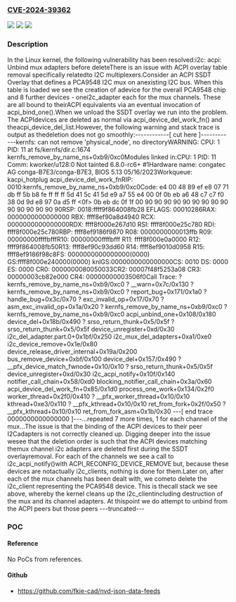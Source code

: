 ### [CVE-2024-39362](https://cve.mitre.org/cgi-bin/cvename.cgi?name=CVE-2024-39362)
![](https://img.shields.io/static/v1?label=Product&message=Linux&color=blue)
![](https://img.shields.io/static/v1?label=Version&message=525e6fabeae2%3C%20b1574c8c0a80%20&color=brighgreen)
![](https://img.shields.io/static/v1?label=Vulnerability&message=n%2Fa&color=brighgreen)

### Description

In the Linux kernel, the following vulnerability has been resolved:i2c: acpi: Unbind mux adapters before deleteThere is an issue with ACPI overlay table removal specifically relatedto I2C multiplexers.Consider an ACPI SSDT Overlay that defines a PCA9548 I2C mux on anexisting I2C bus. When this table is loaded we see the creation of adevice for the overall PCA9548 chip and 8 further devices - onei2c_adapter each for the mux channels. These are all bound to theirACPI equivalents via an eventual invocation of acpi_bind_one().When we unload the SSDT overlay we run into the problem. The ACPIdevices are deleted as normal via acpi_device_del_work_fn() and theacpi_device_del_list.However, the following warning and stack trace is output as thedeletion does not go smoothly:------------[ cut here ]------------kernfs: can not remove 'physical_node', no directoryWARNING: CPU: 1 PID: 11 at fs/kernfs/dir.c:1674 kernfs_remove_by_name_ns+0xb9/0xc0Modules linked in:CPU: 1 PID: 11 Comm: kworker/u128:0 Not tainted 6.8.0-rc6+ #1Hardware name: congatec AG conga-B7E3/conga-B7E3, BIOS 5.13 05/16/2023Workqueue: kacpi_hotplug acpi_device_del_work_fnRIP: 0010:kernfs_remove_by_name_ns+0xb9/0xc0Code: e4 00 48 89 ef e8 07 71 db ff 5b b8 fe ff ff ff 5d 41 5c 41 5d e9 a7 55 e4 00 0f 0b eb a6 48 c7 c7 f0 38 0d 9d e8 97 0a d5 ff <0f> 0b eb dc 0f 1f 00 90 90 90 90 90 90 90 90 90 90 90 90 90 90 90RSP: 0018:ffff9f864008fb28 EFLAGS: 00010286RAX: 0000000000000000 RBX: ffff8ef90a8d4940 RCX: 0000000000000000RDX: ffff8f000e267d10 RSI: ffff8f000e25c780 RDI: ffff8f000e25c780RBP: ffff8ef9186f9870 R08: 0000000000013ffb R09: 00000000ffffbfffR10: 00000000ffffbfff R11: ffff8f000e0a0000 R12: ffff9f864008fb50R13: ffff8ef90c93dd60 R14: ffff8ef9010d0958 R15: ffff8ef9186f98c8FS:  0000000000000000(0000) GS:ffff8f000e240000(0000) knlGS:0000000000000000CS:  0010 DS: 0000 ES: 0000 CR0: 0000000080050033CR2: 00007f48f5253a08 CR3: 00000003cb82e000 CR4: 00000000003506f0Call Trace: <TASK> ? kernfs_remove_by_name_ns+0xb9/0xc0 ? __warn+0x7c/0x130 ? kernfs_remove_by_name_ns+0xb9/0xc0 ? report_bug+0x171/0x1a0 ? handle_bug+0x3c/0x70 ? exc_invalid_op+0x17/0x70 ? asm_exc_invalid_op+0x1a/0x20 ? kernfs_remove_by_name_ns+0xb9/0xc0 ? kernfs_remove_by_name_ns+0xb9/0xc0 acpi_unbind_one+0x108/0x180 device_del+0x18b/0x490 ? srso_return_thunk+0x5/0x5f ? srso_return_thunk+0x5/0x5f device_unregister+0xd/0x30 i2c_del_adapter.part.0+0x1bf/0x250 i2c_mux_del_adapters+0xa1/0xe0 i2c_device_remove+0x1e/0x80 device_release_driver_internal+0x19a/0x200 bus_remove_device+0xbf/0x100 device_del+0x157/0x490 ? __pfx_device_match_fwnode+0x10/0x10 ? srso_return_thunk+0x5/0x5f device_unregister+0xd/0x30 i2c_acpi_notify+0x10f/0x140 notifier_call_chain+0x58/0xd0 blocking_notifier_call_chain+0x3a/0x60 acpi_device_del_work_fn+0x85/0x1d0 process_one_work+0x134/0x2f0 worker_thread+0x2f0/0x410 ? __pfx_worker_thread+0x10/0x10 kthread+0xe3/0x110 ? __pfx_kthread+0x10/0x10 ret_from_fork+0x2f/0x50 ? __pfx_kthread+0x10/0x10 ret_from_fork_asm+0x1b/0x30 </TASK>---[ end trace 0000000000000000 ]---...repeated 7 more times, 1 for each channel of the mux...The issue is that the binding of the ACPI devices to their peer I2Cadapters is not correctly cleaned up. Digging deeper into the issue wesee that the deletion order is such that the ACPI devices matching themux channel i2c adapters are deleted first during the SSDT overlayremoval. For each of the channels we see a call to i2c_acpi_notify()with ACPI_RECONFIG_DEVICE_REMOVE but, because these devices are notactually i2c_clients, nothing is done for them.Later on, after each of the mux channels has been dealt with, we cometo delete the i2c_client representing the PCA9548 device. This is thecall stack we see above, whereby the kernel cleans up the i2c_clientincluding destruction of the mux and its channel adapters. At thispoint we do attempt to unbind from the ACPI peers but those peers ---truncated---

### POC

#### Reference
No PoCs from references.

#### Github
- https://github.com/fkie-cad/nvd-json-data-feeds

